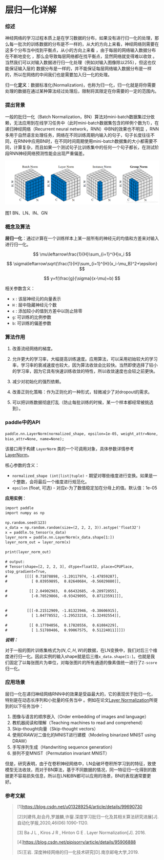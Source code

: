 # 层归一化详解

### 综述

神经网络的学习过程本质上是在学习数据的分布，如果没有进行归一化的处理，那么每一批次的训练数据的分布是不一样的，从大的方向上来看，神经网络则需要在这多个分布当中找到平衡点，从小的方向上来看 ，由于每层的网络输入数据分布在不断地变化 ，那么会导致每层网络都在找平衡点，显然网络就变得难以收敛 。当然我们可以对输入数据进行归一化处理（例如对输入图像除以255），但这也仅能保证输入层的 数据分布是一样的，并不能保证每层网络输入数据分布是一样的，所以在网络的中间我们也是需要加入归一化的处理。

归一化**定义**：数据标准化(Normalization)，也称为归一化，归一化就是将你需要处理的数据在通过某种算法经过处理后，限制将其限定在你需要的一定的范围内。

### 提出背景

一般的批归一化（Batch Normalization，BN）算法对mini-batch数据集过分依赖，无法应用到在线学习任务中（此时mini-batch数据集包含的样例个数为1），在递归神经网络（Recurrent neural network，RNN）中BN的效果也不明显 ，RNN多用于自然语言处理任务，网络在不同训练周期内输入的句子，句子长度往往不同，在RNN中应用BN时，在不同时间周期使用mini-batch数据集的大小都需要不同，计算复杂，而且如果一个测试句子比训练集中的任何一个句子都长，在测试阶段RNN神经网络预测性能会出现严重偏差。

![图1 BN、LN、IN、GN](../images/Layer_Normalization/BN_LN_IN_GN.png)

图1 BN、LN、IN、GN

### 概念及算法

**层归一化**：通过计算在一个训练样本上某一层所有的神经元的均值和方差来对输入进行归一化。



$$
\mu\leftarrow\frac{1}{H}\sum_{i=1}^{H}x_i
$$

$$
\sigma\leftarrow\sqrt{\frac{1}{H}\sum_{i=1}^{H}(x_i-\mu_B)^2+\epsilon}
$$

$$
y=f(\frac{g}{\sigma}(x-\mu)+b)
$$

相关参数含义：

- `x` : 该层神经元的向量表示
- `H` : 层中隐藏神经元个数
- `ϵ` : 添加较小的值到方差中以防止除零
- `g`: 可训练的比例参数
- `b`: 可训练的偏差参数

### 算法作用

1. 改善流经网络的梯度。

2. 允许更大的学习率，大幅提高训练速度。应用算法，可以采用初始较大的学习率，学习率的衰减速度也较大，因为算法收敛会比较快。当然即使选择了较小的学习率，因为它具有快速训练收敛的特性，所以收敛速度也会较之前更快。

3. 减少对初始化的强烈依赖。

4. 改善正则化策略：作为正则化的一种形式，轻微减少了对dropout的需求。
5. 可以把训练数据彻底打乱（防止每批训练的时候，某一个样本都经常被挑选到）。

### **paddle中的API** 

`paddle.nn.LayerNorm(normalized_shape, epsilon=1e-05, weight_attr=None, bias_attr=None, name=None);`

该接口用于构建 `LayerNorm` 类的一个可调用对象，具体参数详情参考[LayerNorm](https://www.paddlepaddle.org.cn/documentation/docs/zh/api/paddle/nn/LayerNorm_cn.html#cn-api-nn-layernorm)。

核心参数的含义：

- `normalized_shape (int|list|tuple)` - 期望对哪些维度进行变换。如果是一个整数，会将最后一个维度进行规范化。
- `epsilon` (float, 可选) - 对应$\epsilon$-为了数值稳定加在分母上的值。默认值：1e-05

**应用实例**：

```
import paddle
import numpy as np

np.random.seed(123)
x_data = np.random.random(size=(2, 2, 2, 3)).astype('float32')
x = paddle.to_tensor(x_data)
layer_norm = paddle.nn.LayerNorm(x_data.shape[1:])
layer_norm_out = layer_norm(x)

print(layer_norm_out)

# output:
# Tensor(shape=[2, 2, 2, 3], dtype=float32, place=CPUPlace, stop_gradient=True,
#        [[[[ 0.71878898, -1.20117974, -1.47859287],
#           [ 0.03959895,  0.82640684, -0.56029880]],

#          [[ 2.04902983,  0.66432685, -0.28972855],
#           [-0.70529866, -0.93429095,  0.87123591]]],


#         [[[-0.21512909, -1.81323946, -0.38606915],
#           [ 1.04778552, -1.29523218, -1.32492554]],

#          [[ 0.17704056,  0.17820556,  0.61084229],
#           [ 1.51780486,  0.99067575,  0.51224011]]]])
```

***说明：***

对于一般的图片训练集格式为$(N,C,H,W)$的数据，在LN变换中，我们对后三个维度进行归一化。因此实例的输入shape就是后三维`x_data.shape[1:]`。也就是我们固定了以每张图片为单位，对每张图片的所有通道的像素值统一进行了`Z-score`归一化。

### 应用场景

层归一化在递归神经网络RNN中的效果是受益最大的，它的表现优于批归一化，特别是在动态长序列和小批量的任务当中 。例如在论文[Layer Normalization](https://xueshu.baidu.com/usercenter/paper/show?paperid=bce50fa3f4f88216264baf4ff6c26f5d&site=xueshu_se)所提到的以下任务当中：

1. 图像与语言的顺序嵌入（Order embedding of images and language）
2. 教机器阅读和理解（Teaching machines to read and comprehend）
3. Skip-thought向量（Skip-thought vectors）
4. 使用DRAW对二值化的MNIST进行建模（Modeling binarized MNIST using DRAW）
5. 手写序列生成（Handwriting sequence generation）
6. 排列不变MNIST（Permutation invariant MNIST）

但是，研究表明，由于在卷积神经网络中，LN会破坏卷积所学习到的特征，致使模型无法收敛，而对于BN算法，基于不同数据的情况，同一特征归一化得到的数据更不容易损失信息，所以在LN和BN都可以应用的场景，BN的表现通常要更好。

### 参考文献

> [1]https://blog.csdn.net/u013289254/article/details/99690730
>
> [2]刘建伟,赵会丹,罗雄麟,许鋆.深度学习批归一化及其相关算法研究进展[J].自动化学报,2020,46(06):1090-1120.
>
> [3] Ba J L ,  Kiros J R ,  Hinton G E . Layer Normalization[J].  2016.
>
> [4]https://blog.csdn.net/pipisorry/article/details/95906888
>
> [5]王岩. 深度神经网络的归一化技术研究[D].南京邮电大学,2019.
